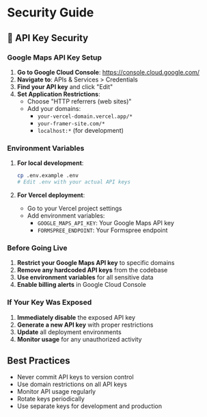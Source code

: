 # Security Guide

## 🚨 API Key Security

### Google Maps API Key Setup

1. **Go to Google Cloud Console**: https://console.cloud.google.com/
2. **Navigate to**: APIs & Services > Credentials
3. **Find your API key** and click "Edit"
4. **Set Application Restrictions**:
   - Choose "HTTP referrers (web sites)"
   - Add your domains:
     - `your-vercel-domain.vercel.app/*`
     - `your-framer-site.com/*`
     - `localhost:*` (for development)

### Environment Variables

1. **For local development**:
   ```bash
   cp .env.example .env
   # Edit .env with your actual API keys
   ```

2. **For Vercel deployment**:
   - Go to your Vercel project settings
   - Add environment variables:
     - `GOOGLE_MAPS_API_KEY`: Your Google Maps API key
     - `FORMSPREE_ENDPOINT`: Your Formspree endpoint

### Before Going Live

1. **Restrict your Google Maps API key** to specific domains
2. **Remove any hardcoded API keys** from the codebase
3. **Use environment variables** for all sensitive data
4. **Enable billing alerts** in Google Cloud Console

### If Your Key Was Exposed

1. **Immediately disable** the exposed API key
2. **Generate a new API key** with proper restrictions
3. **Update** all deployment environments
4. **Monitor usage** for any unauthorized activity

## Best Practices

- Never commit API keys to version control
- Use domain restrictions on all API keys
- Monitor API usage regularly
- Rotate keys periodically
- Use separate keys for development and production